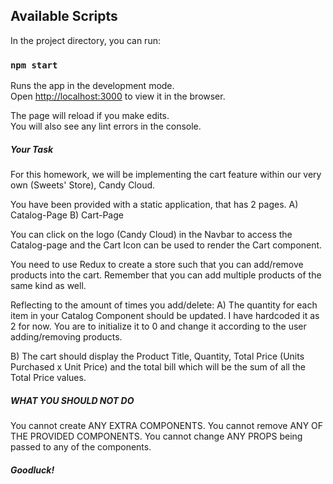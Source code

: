 ## Available Scripts

In the project directory, you can run:

### `npm start`

Runs the app in the development mode.\
Open [http://localhost:3000](http://localhost:3000) to view it in the browser.

The page will reload if you make edits.\
You will also see any lint errors in the console.

##### Your Task

For this homework, we will be implementing the cart feature within our very own (Sweets' Store), Candy Cloud.

You have been provided with a static application, that has 2 pages.
A) Catalog-Page
B) Cart-Page

You can click on the logo (Candy Cloud) in the Navbar to access the Catalog-page and the Cart Icon can be used to render the Cart component.

You need to use Redux to create a store such that you can add/remove products into the cart. Remember that you can add multiple products of the same kind as well.

Reflecting to the amount of times you add/delete:
A) The quantity for each item in your Catalog Component should be updated. I have hardcoded it as 2 for now. You are to initialize it to 0 and change it according to the user adding/removing products.

B) The cart should display the Product Title, Quantity, Total Price (Units Purchased x Unit Price) and the total bill which will be the sum of all the Total Price values.

##### WHAT YOU SHOULD NOT DO

You cannot create ANY EXTRA COMPONENTS.
You cannot remove ANY OF THE PROVIDED COMPONENTS.
You cannot change ANY PROPS being passed to any of the components.

##### Goodluck!

